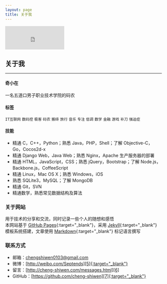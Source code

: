 ```yaml
---
layout: page
title: 关于我
---
```


<iframe width="190" height="75" class="share_self" frameborder="0" scrolling="no" src="http://widget.weibo.com/weiboshow/index.php?language=&width=190&height=75&fansRow=1&ptype=1&speed=0&skin=5&isTitle=0&noborder=0&isWeibo=0&isFans=0&uid=2010283231&verifier=456d70aa&dpc=1"></iframe>
<h2>关于我</h2>
<hr style="FILTER: alpha(opacity=100,finishopacity=0,style=3)" color="#e8e8e8" size="3" />

#### 奇小在

一名五道口男子职业技术学院的码农

#### 标签

`IT互联网` `数码控` `极客` `码农` `搬砖` `旅行` `音乐` `专注` `低调` `数学` `金融` `游戏` `补刀` `强迫症`

#### 技能

 - 精通 C，C++，Python；熟悉 Java，PHP，Shell；了解 Objective-C，Go，Cocos2d-x
 - 精通 Django Web，Java Web；熟悉 Nginx，Apache 生产服务器的部署
 - 精通 HTML，JavaScript，CSS；熟悉 jQuery，Bootstrap；了解 Node.js，Backbone.js，CoffeeScript
 - 精通 Linux，Mac OS X；熟悉 Windows，iOS
 - 熟悉 SQLite3，MySQL；了解 MongoDB
 - 精通 Git，SVN
 - 精通数学，熟悉常见数据结构及算法


### 关于网站

用于技术的分享和交流，同时记录一些个人的随想和感悟<br/>
本网站基于 [GitHub Pages][1]{:target="_blank"}，采用 [Jekyll][2]{:target="_blank"} 模板系统搭建，文章使用 [Markdown][3]{:target="_blank"} 标记语言撰写


### 联系方式

 - 邮箱：[chengshiwen0103@gmail.com][4]
 - 微博：[http://weibo.com/Septends][5]{:target="_blank"}
 - 留言：[http://cheng-shiwen.com/messages.html][6]
 - GitHub：[https://github.com/cheng-shiwen][7]{:target="_blank"}


[1]:    https://pages.github.com
[2]:    http://jekyllrb.com
[3]:    http://daringfireball.net/projects/markdown/syntax
[4]:    mailto:chengshiwen0103@gmail.com
[5]:    http://weibo.com/Septends
[6]:    /messages.html
[7]:    https://github.com/cheng-shiwen
